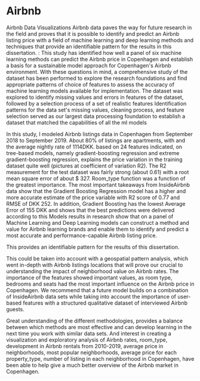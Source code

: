 # Airbnb
Airbnb Data Visualizations
Airbnb data paves the way for future research in the field and proves that it is possible to identify and predict an Airbnb listing price with a field of machine learning and deep learning methods and techniques that provide an identifiable pattern for the results in this dissertation. : 
 This study has identified
how well a panel of six machine learning methods can predict the Airbnb price in Copenhagen and establish a basis for a sustainable model approach for Copenhagen's Airbnb environment. 
With these questions in mind, a comprehensive study of the dataset has been performed to explore the research foundations and find appropriate patterns of choice of features to assess the accuracy of machine learning models available for implementation. 
The dataset was explored to identify missing values and errors in  features of the dataset, followed by a selection process of a set of realistic features Identification patterns for the data set's missing values, cleaning process, and feature selection served as our largest data processing foundation to establish a dataset that matched the capabilities of all the ml models 

In this study, I modeled Airbnb listings data in Copenhagen from September 2018 to September 2019. About 80% of listings are apartments, with and the average nightly rate of 1114DKK.
based on 24 features indicated, on tree-based models, namely gradient-boosting  regression and extreme gradient-boosting  regression, explains the price variation in the training dataset quite well (pictures at coefficient of variation R2). The R2 measurement for the test dataset was fairly strong (about 0.61) with a root mean square error of about $ 327. Room_type function was a function of the greatest importance.
 The most important takeaways from InsideAirbnb data show that the Gradient Boosting Regression model has a higher and more accurate estimate of the price variable
with R2 score of 0.77 and RMSE of DKK 252. In addition, Gradient Boosting has the lowest Average Error of 155 DKK and shows that the best predictions were delivered according to this
Models results in research show that on a panel of Machine Learning and Deep Learning models can construct a method and value for Airbnb learning brands and enable them to identify and predict a most accurate and performance-capable Airbnb listing price.


 This provides an identifiable pattern for the results of this dissertation.


This could be taken into account with a geospatial pattern analysis, which went in-depth with Airbnb listings locations that will prove our crucial to understanding the impact of neighborhood value on Airbnb rates. The importance of the features showed important values, as room type, bedrooms and seats had the most important influence on the Airbnb price in Copenhagen. We recommend that a future model builds on a combination of InsideAirbnb data sets while taking into account the importance of user-based features with a structured qualitative dataset of interviewed Airbnb guests.


Great understanding of the different methodologies, provides a balance between which methods are most effective and can develop learning in the next time you work with similar data sets. And interest in creating a visualization and exploratory analysis of Airbnb rates, room_type, development in Airbnb rentals from 2010-2019, average price in neighborhoods, most popular neighborhoods, average price for each property_type, number of listing in each neighborhood in Copenhagen, have been able to help give a much better overview of the Airbnb market in Copenhagen.
